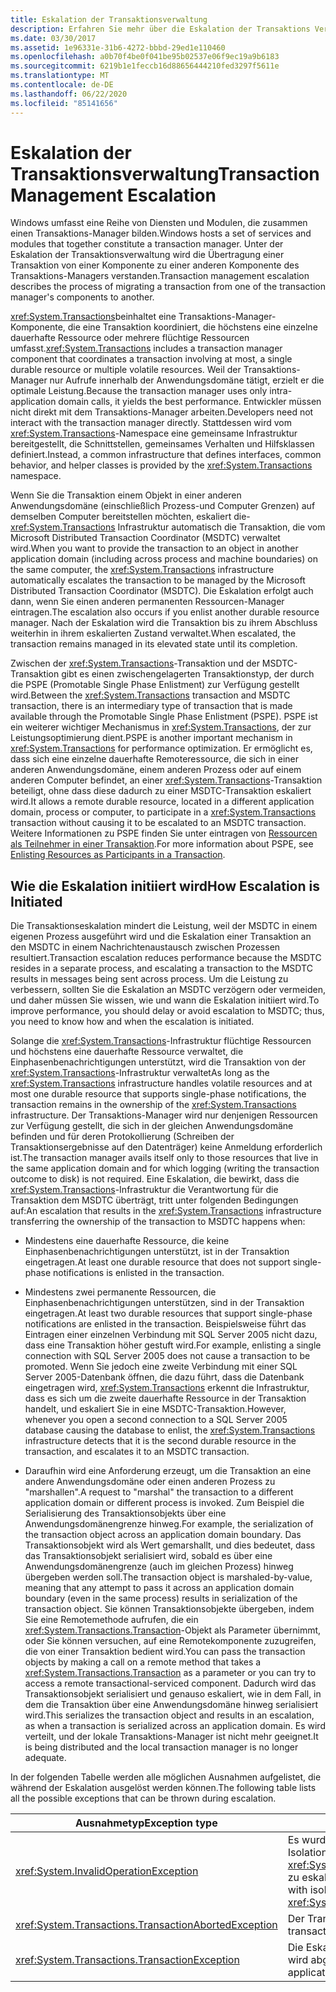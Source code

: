 ```yaml
---
title: Eskalation der Transaktionsverwaltung
description: Erfahren Sie mehr über die Eskalation der Transaktions Verwaltung in .net, bei der es sich um den Prozess der Migration einer Transaktion von den Komponenten eines Transaktions-Managers zu einem anderen handelt
ms.date: 03/30/2017
ms.assetid: 1e96331e-31b6-4272-bbbd-29ed1e110460
ms.openlocfilehash: a0b70f4be0f041be95b02537e06f9ec19a9b6183
ms.sourcegitcommit: 6219b1e1feccb16d88656444210fed3297f5611e
ms.translationtype: MT
ms.contentlocale: de-DE
ms.lasthandoff: 06/22/2020
ms.locfileid: "85141656"
---
```

# <a name="transaction-management-escalation"></a><span data-ttu-id="b8941-103">Eskalation der Transaktionsverwaltung</span><span class="sxs-lookup"><span data-stu-id="b8941-103">Transaction Management Escalation</span></span>
<span data-ttu-id="b8941-104">Windows umfasst eine Reihe von Diensten und Modulen, die zusammen einen Transaktions-Manager bilden.</span><span class="sxs-lookup"><span data-stu-id="b8941-104">Windows hosts a set of services and modules that together constitute a transaction manager.</span></span> <span data-ttu-id="b8941-105">Unter der Eskalation der Transaktionsverwaltung wird die Übertragung einer Transaktion von einer Komponente zu einer anderen Komponente des Transaktions-Managers verstanden.</span><span class="sxs-lookup"><span data-stu-id="b8941-105">Transaction management escalation describes the process of migrating a transaction from one of the transaction manager's components to another.</span></span>  
  
 <span data-ttu-id="b8941-106"><xref:System.Transactions>beinhaltet eine Transaktions-Manager-Komponente, die eine Transaktion koordiniert, die höchstens eine einzelne dauerhafte Ressource oder mehrere flüchtige Ressourcen umfasst.</span><span class="sxs-lookup"><span data-stu-id="b8941-106"><xref:System.Transactions> includes a transaction manager component that coordinates a transaction involving at most, a single durable resource or multiple volatile resources.</span></span> <span data-ttu-id="b8941-107">Weil der Transaktions-Manager nur Aufrufe innerhalb der Anwendungsdomäne tätigt, erzielt er die optimale Leistung.</span><span class="sxs-lookup"><span data-stu-id="b8941-107">Because the transaction manager uses only intra-application domain calls, it yields the best performance.</span></span> <span data-ttu-id="b8941-108">Entwickler müssen nicht direkt mit dem Transaktions-Manager arbeiten.</span><span class="sxs-lookup"><span data-stu-id="b8941-108">Developers need not interact with the transaction manager directly.</span></span> <span data-ttu-id="b8941-109">Stattdessen wird vom <xref:System.Transactions>-Namespace eine gemeinsame Infrastruktur bereitgestellt, die Schnittstellen, gemeinsames Verhalten und Hilfsklassen definiert.</span><span class="sxs-lookup"><span data-stu-id="b8941-109">Instead, a common infrastructure that defines interfaces, common behavior, and helper classes is provided by the <xref:System.Transactions> namespace.</span></span>  
  
 <span data-ttu-id="b8941-110">Wenn Sie die Transaktion einem Objekt in einer anderen Anwendungsdomäne (einschließlich Prozess-und Computer Grenzen) auf demselben Computer bereitstellen möchten, eskaliert die- <xref:System.Transactions> Infrastruktur automatisch die Transaktion, die vom Microsoft Distributed Transaction Coordinator (MSDTC) verwaltet wird.</span><span class="sxs-lookup"><span data-stu-id="b8941-110">When you want to provide the transaction to an object in another application domain (including across process and machine boundaries) on the same computer, the <xref:System.Transactions> infrastructure automatically escalates the transaction to be managed by the Microsoft Distributed Transaction Coordinator (MSDTC).</span></span> <span data-ttu-id="b8941-111">Die Eskalation erfolgt auch dann, wenn Sie einen anderen permanenten Ressourcen-Manager eintragen.</span><span class="sxs-lookup"><span data-stu-id="b8941-111">The escalation also occurs if you enlist another durable resource manager.</span></span> <span data-ttu-id="b8941-112">Nach der Eskalation wird die Transaktion bis zu ihrem Abschluss weiterhin in ihrem eskalierten Zustand verwaltet.</span><span class="sxs-lookup"><span data-stu-id="b8941-112">When escalated, the transaction remains managed in its elevated state until its completion.</span></span>  
  
 <span data-ttu-id="b8941-113">Zwischen der <xref:System.Transactions>-Transaktion und der MSDTC-Transaktion gibt es einen zwischengelagerten Transaktionstyp, der durch die PSPE (Promotable Single Phase Enlistment) zur Verfügung gestellt wird.</span><span class="sxs-lookup"><span data-stu-id="b8941-113">Between the <xref:System.Transactions> transaction and MSDTC transaction, there is an intermediary type of transaction that is made available through the Promotable Single Phase Enlistment (PSPE).</span></span> <span data-ttu-id="b8941-114">PSPE ist ein weiterer wichtiger Mechanismus in <xref:System.Transactions>, der zur Leistungsoptimierung dient.</span><span class="sxs-lookup"><span data-stu-id="b8941-114">PSPE is another important mechanism in <xref:System.Transactions> for performance optimization.</span></span> <span data-ttu-id="b8941-115">Er ermöglicht es, dass sich eine einzelne dauerhafte Remoteressource, die sich in einer anderen Anwendungsdomäne, einem anderen Prozess oder auf einem anderen Computer befindet, an einer <xref:System.Transactions>-Transaktion beteiligt, ohne dass diese dadurch zu einer MSDTC-Transaktion eskaliert wird.</span><span class="sxs-lookup"><span data-stu-id="b8941-115">It allows a remote durable resource, located in a different application domain, process or computer, to participate in a <xref:System.Transactions> transaction without causing it to be escalated to an MSDTC transaction.</span></span> <span data-ttu-id="b8941-116">Weitere Informationen zu PSPE finden Sie unter eintragen von [Ressourcen als Teilnehmer in einer Transaktion](enlisting-resources-as-participants-in-a-transaction.md).</span><span class="sxs-lookup"><span data-stu-id="b8941-116">For more information about PSPE, see [Enlisting Resources as Participants in a Transaction](enlisting-resources-as-participants-in-a-transaction.md).</span></span>  
  
## <a name="how-escalation-is-initiated"></a><span data-ttu-id="b8941-117">Wie die Eskalation initiiert wird</span><span class="sxs-lookup"><span data-stu-id="b8941-117">How Escalation is Initiated</span></span>  
 <span data-ttu-id="b8941-118">Die Transaktionseskalation mindert die Leistung, weil der MSDTC in einem eigenen Prozess ausgeführt wird und die Eskalation einer Transaktion an den MSDTC in einem Nachrichtenaustausch zwischen Prozessen resultiert.</span><span class="sxs-lookup"><span data-stu-id="b8941-118">Transaction escalation reduces performance because the MSDTC resides in a separate process, and escalating a transaction to the MSDTC results in messages being sent across process.</span></span> <span data-ttu-id="b8941-119">Um die Leistung zu verbessern, sollten Sie die Eskalation an MSDTC verzögern oder vermeiden, und daher müssen Sie wissen, wie und wann die Eskalation initiiert wird.</span><span class="sxs-lookup"><span data-stu-id="b8941-119">To improve performance, you should delay or avoid escalation to MSDTC; thus, you need to know how and when the escalation is initiated.</span></span>  
  
 <span data-ttu-id="b8941-120">Solange die <xref:System.Transactions>-Infrastruktur flüchtige Ressourcen und höchstens eine dauerhafte Ressource verwaltet, die Einphasenbenachrichtigungen unterstützt, wird die Transaktion von der <xref:System.Transactions>-Infrastruktur verwaltet</span><span class="sxs-lookup"><span data-stu-id="b8941-120">As long as the <xref:System.Transactions> infrastructure handles volatile resources and at most one durable resource that supports single-phase notifications, the transaction remains in the ownership of the <xref:System.Transactions> infrastructure.</span></span> <span data-ttu-id="b8941-121">Der Transaktions-Manager wird nur denjenigen Ressourcen zur Verfügung gestellt, die sich in der gleichen Anwendungsdomäne befinden und für deren Protokollierung (Schreiben der Transaktionsergebnisse auf den Datenträger) keine Anmeldung erforderlich ist.</span><span class="sxs-lookup"><span data-stu-id="b8941-121">The transaction manager avails itself only to those resources that live in the same application domain and for which logging (writing the transaction outcome to disk) is not required.</span></span> <span data-ttu-id="b8941-122">Eine Eskalation, die bewirkt, dass die <xref:System.Transactions>-Infrastruktur die Verantwortung für die Transaktion dem MSDTC überträgt, tritt unter folgenden Bedingungen auf:</span><span class="sxs-lookup"><span data-stu-id="b8941-122">An escalation that results in the <xref:System.Transactions> infrastructure transferring the ownership of the transaction to MSDTC happens when:</span></span>  
  
- <span data-ttu-id="b8941-123">Mindestens eine dauerhafte Ressource, die keine Einphasenbenachrichtigungen unterstützt, ist in der Transaktion eingetragen.</span><span class="sxs-lookup"><span data-stu-id="b8941-123">At least one durable resource that does not support single-phase notifications is enlisted in the transaction.</span></span>  
  
- <span data-ttu-id="b8941-124">Mindestens zwei permanente Ressourcen, die Einphasenbenachrichtigungen unterstützen, sind in der Transaktion eingetragen.</span><span class="sxs-lookup"><span data-stu-id="b8941-124">At least two durable resources that support single-phase notifications are enlisted in the transaction.</span></span> <span data-ttu-id="b8941-125">Beispielsweise führt das Eintragen einer einzelnen Verbindung mit SQL Server 2005 nicht dazu, dass eine Transaktion höher gestuft wird.</span><span class="sxs-lookup"><span data-stu-id="b8941-125">For example, enlisting a single connection with SQL Server 2005 does not cause a transaction to be promoted.</span></span> <span data-ttu-id="b8941-126">Wenn Sie jedoch eine zweite Verbindung mit einer SQL Server 2005-Datenbank öffnen, die dazu führt, dass die Datenbank eingetragen wird, <xref:System.Transactions> erkennt die Infrastruktur, dass es sich um die zweite dauerhafte Ressource in der Transaktion handelt, und eskaliert Sie in eine MSDTC-Transaktion.</span><span class="sxs-lookup"><span data-stu-id="b8941-126">However, whenever you open a second connection to a SQL Server 2005 database causing the database to enlist, the <xref:System.Transactions> infrastructure detects that it is the second durable resource in the transaction, and escalates it to an MSDTC transaction.</span></span>  
  
- <span data-ttu-id="b8941-127">Daraufhin wird eine Anforderung erzeugt, um die Transaktion an eine andere Anwendungsdomäne oder einen anderen Prozess zu "marshallen".</span><span class="sxs-lookup"><span data-stu-id="b8941-127">A request to "marshal" the transaction to a different application domain or different process is invoked.</span></span> <span data-ttu-id="b8941-128">Zum Beispiel die Serialisierung des Transaktionsobjekts über eine Anwendungsdomänengrenze hinweg.</span><span class="sxs-lookup"><span data-stu-id="b8941-128">For example, the serialization of the transaction object across an application domain boundary.</span></span> <span data-ttu-id="b8941-129">Das Transaktionsobjekt wird als Wert gemarshallt, und dies bedeutet, dass das Transaktionsobjekt serialisiert wird, sobald es über eine Anwendungsdomänengrenze (auch im gleichen Prozess) hinweg übergeben werden soll.</span><span class="sxs-lookup"><span data-stu-id="b8941-129">The transaction object is marshaled-by-value, meaning that any attempt to pass it across an application domain boundary (even in the same process) results in serialization of the transaction object.</span></span> <span data-ttu-id="b8941-130">Sie können Transaktionsobjekte übergeben, indem Sie eine Remotemethode aufrufen, die ein <xref:System.Transactions.Transaction>-Objekt als Parameter übernimmt, oder Sie können versuchen, auf eine Remotekomponente zuzugreifen, die von einer Transaktion bedient wird.</span><span class="sxs-lookup"><span data-stu-id="b8941-130">You can pass the transaction objects by making a call on a remote method that takes a <xref:System.Transactions.Transaction> as a parameter or you can try to access a remote transactional-serviced component.</span></span> <span data-ttu-id="b8941-131">Dadurch wird das Transaktionsobjekt serialisiert und genauso eskaliert, wie in dem Fall, in dem die Transaktion über eine Anwendungsdomäne hinweg serialisiert wird.</span><span class="sxs-lookup"><span data-stu-id="b8941-131">This serializes the transaction object and results in an escalation, as when a transaction is serialized across an application domain.</span></span> <span data-ttu-id="b8941-132">Es wird verteilt, und der lokale Transaktions-Manager ist nicht mehr geeignet.</span><span class="sxs-lookup"><span data-stu-id="b8941-132">It is being distributed and the local transaction manager is no longer adequate.</span></span>  
  
 <span data-ttu-id="b8941-133">In der folgenden Tabelle werden alle möglichen Ausnahmen aufgelistet, die während der Eskalation ausgelöst werden können.</span><span class="sxs-lookup"><span data-stu-id="b8941-133">The following table lists all the possible exceptions that can be thrown during escalation.</span></span>  
  
|<span data-ttu-id="b8941-134">Ausnahmetyp</span><span class="sxs-lookup"><span data-stu-id="b8941-134">Exception type</span></span>|<span data-ttu-id="b8941-135">Bedingung</span><span class="sxs-lookup"><span data-stu-id="b8941-135">Condition</span></span>|  
|--------------------|---------------|  
|<xref:System.InvalidOperationException>|<span data-ttu-id="b8941-136">Es wurde versucht, eine Transaktion mit einer Isolationsebene von <xref:System.Transactions.IsolationLevel.Snapshot> zu eskalieren.</span><span class="sxs-lookup"><span data-stu-id="b8941-136">An attempt to escalate a transaction with isolation level equal to <xref:System.Transactions.IsolationLevel.Snapshot>.</span></span>|  
|<xref:System.Transactions.TransactionAbortedException>|<span data-ttu-id="b8941-137">Der Transaktions-Manager ist nicht aktiv.</span><span class="sxs-lookup"><span data-stu-id="b8941-137">The transaction manager is down.</span></span>|  
|<xref:System.Transactions.TransactionException>|<span data-ttu-id="b8941-138">Die Eskalation schlägt fehl, und die Anwendung wird abgebrochen.</span><span class="sxs-lookup"><span data-stu-id="b8941-138">The escalation fails and the application is aborted.</span></span>|

